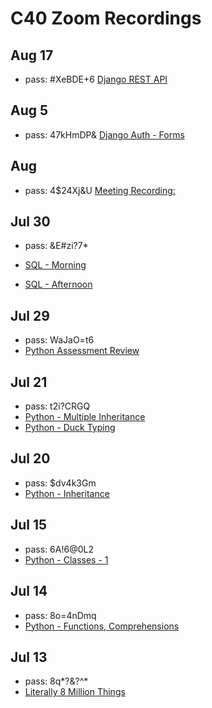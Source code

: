 # C40 Zoom Recordings

## Aug 17

- pass: #XeBDE+6
  [Django REST API](https://us02web.zoom.us/rec/share/2ehlaO_I7iBOErPq-kCDXvIGII2mT6a81SBPrPsLzB3GdPqUliIOQYCMLHvec0r2)

## Aug 5

- pass: 47kHmDP&
  [Django Auth - Forms](https://us02web.zoom.us/rec/share/3JZrCr_x_ElIY53_80fnBYI8Grv-X6a8hnca_PQKy0bDY1niedS6KLeX3kYUFYxY)

## Aug

- pass: 4\$24Xj&U
  [Meeting Recording:](https://us02web.zoom.us/rec/share/180pAevL1jJOWLPHq1v7QrAZWafOeaa81Cgb86VZxE3LEf6dCwDmxrnTjIwh3eis)

## Jul 30

- pass: &E#zi?7\*
- [SQL - Morning](https://us02web.zoom.us/rec/share/2Y9HAu3Q1ThIfoHm4lDeWpMFL5nXaaa80XJK_fZcy01g39hFr7fLTLZtu3pPbNYz)

- [SQL - Afternoon](https://us02web.zoom.us/rec/share/2Y9HAu3Q1ThIfoHm4lDeWpMFL5nXaaa80XJK_fZcy01g39hFr7fLTLZtu3pPbNYz?startTime=1596135878000)

## Jul 29

- pass: WaJaO=t6
- [Python Assessment Review](https://us02web.zoom.us/rec/share/_N1EKLP56WVOetbLyFr-QK04FZbhaaa8hiRI8qcEngGPKpm6vdUXoxtLbuoZNsM)

## Jul 21

- pass: t2i?CRGQ
- [Python - Multiple Inheritance](https://us02web.zoom.us/rec/share/7JQpDYvtr0JJf4HR7RrwXo0oF7rpaaa813VKqPYKzBw2W8YlrWcJ0nCM_R6InEw9?startTime=1595340430000)
- [Python - Duck Typing](https://us02web.zoom.us/rec/share/7JQpDYvtr0JJf4HR7RrwXo0oF7rpaaa813VKqPYKzBw2W8YlrWcJ0nCM_R6InEw9?startTime=1595354792000)

## Jul 20

- pass: \$dv4k3Gm
- [Python - Inheritance](https://us02web.zoom.us/rec/share/uvNscJzv-lhOY7ffsk3_WL8aELTjeaa813VLr_FfxD8B5a7LiQ9CKoEauqEAmeI)

## Jul 15

- pass: 6A!6@0L2
- [Python - Classes - 1](https://us02web.zoom.us/rec/share/6OxpIYraqHpLZJWR5R3vVLEjQKG6eaa8hnJMr_sOxBtHyi96WczxnqkYlH8tvrtg)

## Jul 14

- pass: 8o=4nDmq
- [Python - Functions, Comprehensions](https://us02web.zoom.us/rec/share/5cYoaK719FlOBavQtBHNXukPLoDYX6a81iBI_fFYxEZKweFIJWpq4RJykxlN38KG)

## Jul 13

- pass: 8q*?&?^*
- [Literally 8 Million Things](https://us02web.zoom.us/rec/share/951KFJXT7n5JYtbz-F7NVI4fM5bkeaa813Qd_PdZzEcJ9LSyZYiHk4O83nIfYN2F)
